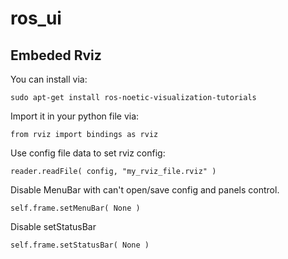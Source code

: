 # ros_ui
## Embeded Rviz
You can install via:
```bash=
sudo apt-get install ros-noetic-visualization-tutorials
```
Import it in your python file via:
```bash=
from rviz import bindings as rviz
```
Use config file data to set rviz config:
```bash=
reader.readFile( config, "my_rviz_file.rviz" )
```
Disable MenuBar with can't open/save config and panels control.
```bash=
self.frame.setMenuBar( None )
```
Disable setStatusBar
```bash=
self.frame.setStatusBar( None )
```
